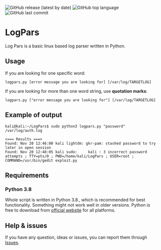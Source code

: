 ![GitHub release (latest by date)](https://img.shields.io/github/v/release/cyb3rd3s/LogPars?style=for-the-badge) ![GitHub top language](https://img.shields.io/github/languages/top/cyb3rd3s/LogPars?style=for-the-badge) ![GitHub last commit](https://img.shields.io/github/last-commit/cyb3rd3s/LogPars?style=for-the-badge)
# LogPars
Log Pars is a basic linux based log parser written in Python.
## Usage
If you are looking for one specific word:
```
logpars.py [error message you are looking for] [/var/log/TARGETLOG]
```
If you are looking for more than one word string, use **quotation marks**:
```
logpars.py ["error message you are looking for"] [/var/log/TARGETLOG]
```
## Example of output
```
kali@kali:~/LogPars$ sudo python3 logpars.py "password" /var/log/auth.log
                                                                                                                                                  
<=== Results ===>                                           
Found: Nov 20 12:46:00 kali lightdm: gkr-pam: stashed password to try later in open session
Found: Nov 20 12:48:05 kali sudo:     kali : 3 incorrect password attempts ; TTY=pts/0 ; PWD=/home/kali/LogPars ; USER=root ; COMMAND=/usr/bin/gedit exploit.py
```
## Requirements

### Python 3.8
Whole script is written in Python 3.8., which is recommended for best functionality. Something might not work well in older versions. Python is free to download from [official website](https://www.python.org/downloads/) for all platforms.

## Help & issues
If you have any question, ideas or issues, you can report them through [Issues](https://github.com/cyb3rd3s/LogPars/issues).
